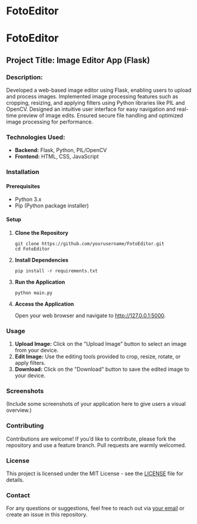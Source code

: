 # FotoEditor

<h1>FotoEditor</h1>
<h2>Project Title: Image Editor App (Flask)</h2>

<h3>Description:</h3>
<p>Developed a web-based image editor using Flask, enabling users to upload and process images. 
Implemented image processing features such as cropping, resizing, and applying filters using 
Python libraries like PIL and OpenCV. Designed an intuitive user interface for easy navigation 
and real-time preview of image edits. Ensured secure file handling and optimized image processing 
for performance.</p>

<h3>Technologies Used:</h3>
<ul>
    <li><strong>Backend:</strong> Flask, Python, PIL/OpenCV</li>
    <li><strong>Frontend:</strong> HTML, CSS, JavaScript</li>
</ul>

<h3>Installation</h3>

<h4>Prerequisites</h4>
<ul>
    <li>Python 3.x</li>
    <li>Pip (Python package installer)</li>
</ul>

<h4>Setup</h4>
<ol>
    <li><strong>Clone the Repository</strong></li>
    <pre><code>git clone https://github.com/yourusername/FotoEditor.git
cd FotoEditor</code></pre>
    <li><strong>Install Dependencies</strong></li>
    <pre><code>pip install -r requirements.txt</code></pre>
    <li><strong>Run the Application</strong></li>
    <pre><code>python main.py</code></pre>
    <li><strong>Access the Application</strong></li>
    <p>Open your web browser and navigate to <a href="http://127.0.0.1:5000">http://127.0.0.1:5000</a>.</p>
</ol>

<h3>Usage</h3>
<ol>
    <li><strong>Upload Image:</strong> Click on the "Upload Image" button to select an image from your device.</li>
    <li><strong>Edit Image:</strong> Use the editing tools provided to crop, resize, rotate, or apply filters.</li>
    <li><strong>Download:</strong> Click on the "Download" button to save the edited image to your device.</li>
</ol>

<h3>Screenshots</h3>
<p>(Include some screenshots of your application here to give users a visual overview.)</p>

<h3>Contributing</h3>
<p>Contributions are welcome! If you’d like to contribute, please fork the repository and use a feature branch. 
Pull requests are warmly welcomed.</p>

<h3>License</h3>
<p>This project is licensed under the MIT License - see the <a href="LICENSE">LICENSE</a> file for details.</p>

<h3>Contact</h3>
<p>For any questions or suggestions, feel free to reach out via <a href="mailto:youremail@example.com">your email</a> 
or create an issue in this repository.</p>

